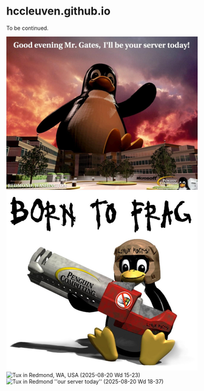 # hccleuven.github.io
To be continued.

![Good evening Mr. Gates, I'll be your servert today!](Tux1.jpg)
![Tux; Born to Frag](Tux2.jpg)
<img width="1288" height="943" alt="Tux in Redmond, WA, USA (2025-08-20 Wd 15-23)" src="https://github.com/user-attachments/assets/f018fba9-de67-4706-991c-ecedbb00c8e6" />
<img width="1288" height="1032" alt="Tux in Redmond ''our server today'' (2025-08-20 Wd 18-37)" src="https://github.com/user-attachments/assets/779400d6-689d-4e6c-9dd5-d77c899d3f7f" />

